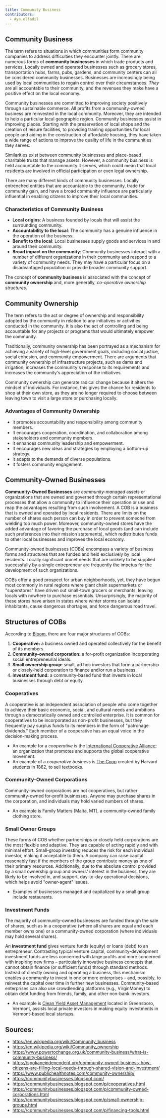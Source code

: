 ```yaml
---
title: Community Business
contributors:
  - Aya.elfadil
---
```


## Community Business

The term refers to situations in which communities form community
companies to address difficulties they encounter jointly. There are
numerous forms of **community businesses** in which trade products and
services. Locally owned and operated businesses such as grocery stores,
transportation hubs, farms, pubs, gardens, and community centers can all
be considered community businesses. Businesses are increasingly being
used by local communities to regain control over their circumstances.
*They* are all accountable to their community, and the revenues they
make have a positive effect on the local economy.

Community businesses are committed to improving society positively
through sustainable commerce. All profits from a community-owned
business are reinvested in the local community. Moreover, they are
intended to help a particular local geographic region. Community
businesses assist in improving places. Starting with the preservation of
local shops and the creation of leisure facilities, to providing
training opportunities for local people and aiding in the construction
of affordable housing, they have taken a wide range of actions to
improve the quality of life in the communities they serves.

Similarities exist between community businesses and place-based
charitable trusts that manage assets. However, a community business is
held accountable to the community it serves, which could mean that local
residents are involved in official participation or even legal
ownership.

There are many different kinds of community businesses. Locally
entrenched entities that are accountable to the community, trade for
community gain, and have a broad community influence are particularly
influential in enabling citizens to improve their local communities.

### Characteristics of Community Business

- **Local origins**: A business founded by locals that will assist the
  surrounding community.
- **Accountability to the local**: The community has a genuine influence
  in the operation of the business.
- **Benefit to the local**: Local businesses supply goods and services
  in and around their community.
- **Broad impact on the community**: Community businesses interact with
  a number of different organizations in their community and respond to
  a variety of community needs. They may have a particular focus on a
  disadvantaged population or provide broader community support.

The concept of **community business** is associated with the concept of
**community ownership** and, more generally, *co-operative ownership
structures*.

## Community Ownership

The term refers to the act or degree of ownership and responsibility
adopted by the community in relation to any initiatives or activities
conducted in the community. It is also the act of controlling and being
accountable for any projects or programs that would ultimately empower
the community.

Traditionally, community ownership has been portrayed as a mechanism for
achieving a variety of high-level government goals, including social
justice, social cohesion, and community empowerment. There are arguments
that community ownership of infrastructure projects, such as dams and
irrigation, increases the community's response to its requirements and
increases the community's appreciation of the initiatives.

Community ownership can generate radical change because it alters the
mindset of individuals. For instance, this gives the chance for
residents to shop at their own store, as they are no longer required to
choose between leaving town to visit a large store or purchasing
locally.

### Advantages of Community Ownership

- It promotes accountability and responsibility among community members.
- It encourages cooperation, coordination, and collaboration among
  stakeholders and community members.
- It enhances community leadership and empowerment.
- It encourages new ideas and strategies by employing a bottom-up
  strategy.
- It adapts to the demands of diverse populations.
- It fosters community engagement.

## Community-Owned Businesses

**Community-Owned Businesses** are *community-managed* assets or
organizations that are owned and governed through certain
representational processes that allow a community to influence their
operation or use and reap the advantages resulting from such
involvement. A COB is a business that is owned and operated by local
residents. There are limits on the number of shares each person can buy
in order to prevent someone from wielding too much power. Moreover,
community-owned stores have the added advantage of favoring the purchase
of local goods (and can include such preferences into their mission
statements), which redistributes funds to other local businesses and
improves the local economy.

Community-owned businesses (COBs) encompass a variety of business forms
and structures that are funded and held exclusively by local residents.
Locally significant unmet needs that are unlikely to be supplied
successfully by a single entrepreneur are frequently the impetus for the
development of such organizations.

COBs offer a good prospect for urban neighborhoods, yet, they have begun
most commonly in rural regions where giant chain supermarkets or
"superstores" have driven out small-town grocers or merchants, leaving
locals with nowhere to purchase essentials. Unsurprisingly, the majority
of these stores have arisen in states where winter storms can isolate
inhabitants, cause dangerous shortages, and force dangerous road travel.

## Structures of COBs

According to
[Bloom](https://www.thelakotagroup.com/our-people/josh-bloom/), there
are four major structures of COBs:

1.  **Cooperative:** a business owned and operated collectively for the
    benefit of its members.
2.  **Community-owned corporation:** a for-profit organization
    incorporating social entrepreneurial ideals.
3.  **Small ownership group:** small, ad hoc investors that form a
    partnership or closely-held corporation to finance and/or run a
    business.
4.  **Investment fund:** a community-based fund that invests in local
    businesses through debt or equity.

### Cooperatives

A cooperative is an independent association of people who come together
to achieve their basic economic, social, and cultural needs and
ambitions through a democratically owned and controlled enterprise. It
is common for cooperatives to be incorporated as non-profit businesses,
but they frequently pay surplus funds to its members in the form of
"patronage dividends." Each member of a cooperative has an equal voice
in the decision-making process.

- An example for a *cooperative* is the [International Cooperative
  Alliance](https://www.ica.coop/en/); an organization that promotes and
  supports the global cooperative movement.
- An example of a *cooperative business* is [The
  Coop](https://store.thecoop.com/) created by Harvard students in 1882,
  to sell textbooks.

### Community-Owned Corporations

Community-owned corporations are not cooperatives, but rather
community-owned for-profit businesses. Anyone may purchase shares in the
corporation, and individuals may hold varied numbers of shares.

- An example is Family Matters (Malta, MT), a community-owned family
  clothing store.

### Small Owner Groups

These forms of COB whether partnerships or closely held corporations are
the most flexible and adaptive. They are capable of acting rapidly and
with minimal effort. Small-group investing reduces the risk for each
individual investor, making it acceptable to them. A company can raise
capital reasonably fast if the members of the group contribute money as
one of their primary resources. Additionally, due to the absolute
control provided by a small ownership group and owners' interest in the
business, they are likely to be involved in, and support, day-to-day
operational decisions, which helps avoid "owner-agent" issues.

- Examples of businesses managed and capitalized by a small group
  include restaurants.

### Investment Funds

The majority of community-owned businesses are funded through the sale
of shares, such as in a cooperative (where all shares are equal and each
member owns one) or a community-owned corporation (where individuals may
hold several shares).

An **investment fund** gives venture funds (equity) or loans (debt) to
an entrepreneur. Contrasting typical venture capital,
community-development investment funds are less concerned with large
profits and more concerned with inspiring new firms – particularly
innovative business concepts that cannot obtain finance (or sufficient
funds) through standard methods. Instead of directly owning and
operating a business, this mechanism enables a community to invest in
one or more enterprises – and, possibly, to reinvest the capital over
time in further new businesses. Community-based enterprises can also use
crowdlending platforms (e.g., VirginMoney) to obtain debt funding from
friends, family, and other non-bank investors.

- An example is [Clean Yield Asset
  Management](https://www.cleanyield.com/) located in Greensboro,
  Vermont, assists local private investors in making equity investments
  in Vermont-based local startups.

## Sources:

- <https://en.wikipedia.org/wiki/Community_business>
- <https://en.wikipedia.org/wiki/Community_ownership>
- <https://www.powertochange.org.uk/community-business/what-is-community-business/>
- <https://spokaneindependent.org/community-owned-business-how-citizens-are-filling-local-needs-through-shared-vision-and-investment/>
- <https://www.publichealthnotes.com/community-ownership/>
- <https://communitybusinesses.blogspot.com/>
- <https://communitybusinesses.blogspot.com/p/cooperatives.html>
- <https://communitybusinesses.blogspot.com/p/community-owned-corporations.html>
- <https://communitybusinesses.blogspot.com/p/small-ownership-groups.html>
- <https://communitybusinesses.blogspot.com/p/financing-tools.html>
